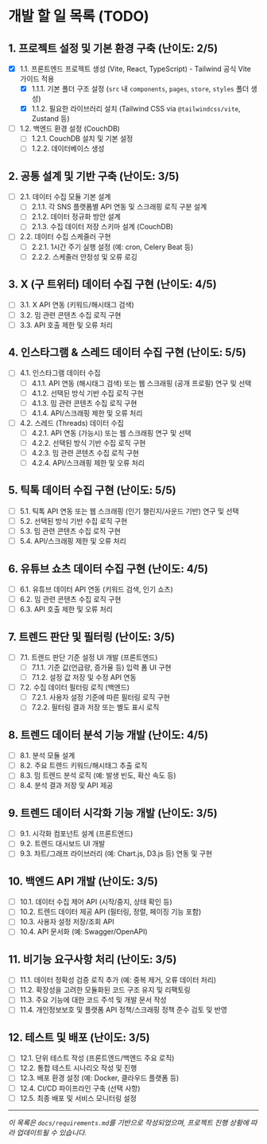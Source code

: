 # 개발 할 일 목록 (TODO)

## 1. 프로젝트 설정 및 기본 환경 구축 (난이도: 2/5)
- [X] 1.1. 프론트엔드 프로젝트 생성 (Vite, React, TypeScript) - Tailwind 공식 Vite 가이드 적용
  - [X] 1.1.1. 기본 폴더 구조 설정 (`src` 내 `components`, `pages`, `store`, `styles` 폴더 생성)
  - [X] 1.1.2. 필요한 라이브러리 설치 (Tailwind CSS via `@tailwindcss/vite`, Zustand 등)
- [ ] 1.2. 백엔드 환경 설정 (CouchDB)
  - [ ] 1.2.1. CouchDB 설치 및 기본 설정
  - [ ] 1.2.2. 데이터베이스 생성

## 2. 공통 설계 및 기반 구축 (난이도: 3/5)
- [ ] 2.1. 데이터 수집 모듈 기본 설계
  - [ ] 2.1.1. 각 SNS 플랫폼별 API 연동 및 스크래핑 로직 구분 설계
  - [ ] 2.1.2. 데이터 정규화 방안 설계
  - [ ] 2.1.3. 수집 데이터 저장 스키마 설계 (CouchDB)
- [ ] 2.2. 데이터 수집 스케줄러 구현
  - [ ] 2.2.1. 1시간 주기 실행 설정 (예: cron, Celery Beat 등)
  - [ ] 2.2.2. 스케줄러 안정성 및 오류 로깅

## 3. X (구 트위터) 데이터 수집 구현 (난이도: 4/5)
- [ ] 3.1. X API 연동 (키워드/해시태그 검색)
- [ ] 3.2. 밈 관련 콘텐츠 수집 로직 구현
- [ ] 3.3. API 호출 제한 및 오류 처리

## 4. 인스타그램 & 스레드 데이터 수집 구현 (난이도: 5/5)
- [ ] 4.1. 인스타그램 데이터 수집
  - [ ] 4.1.1. API 연동 (해시태그 검색) 또는 웹 스크래핑 (공개 프로필) 연구 및 선택
  - [ ] 4.1.2. 선택된 방식 기반 수집 로직 구현
  - [ ] 4.1.3. 밈 관련 콘텐츠 수집 로직 구현
  - [ ] 4.1.4. API/스크래핑 제한 및 오류 처리
- [ ] 4.2. 스레드 (Threads) 데이터 수집
  - [ ] 4.2.1. API 연동 (가능시) 또는 웹 스크래핑 연구 및 선택
  - [ ] 4.2.2. 선택된 방식 기반 수집 로직 구현
  - [ ] 4.2.3. 밈 관련 콘텐츠 수집 로직 구현
  - [ ] 4.2.4. API/스크래핑 제한 및 오류 처리

## 5. 틱톡 데이터 수집 구현 (난이도: 5/5)
- [ ] 5.1. 틱톡 API 연동 또는 웹 스크래핑 (인기 챌린지/사운드 기반) 연구 및 선택
- [ ] 5.2. 선택된 방식 기반 수집 로직 구현
- [ ] 5.3. 밈 관련 콘텐츠 수집 로직 구현
- [ ] 5.4. API/스크래핑 제한 및 오류 처리

## 6. 유튜브 쇼츠 데이터 수집 구현 (난이도: 4/5)
- [ ] 6.1. 유튜브 데이터 API 연동 (키워드 검색, 인기 쇼츠)
- [ ] 6.2. 밈 관련 콘텐츠 수집 로직 구현
- [ ] 6.3. API 호출 제한 및 오류 처리

## 7. 트렌드 판단 및 필터링 (난이도: 3/5)
- [ ] 7.1. 트렌드 판단 기준 설정 UI 개발 (프론트엔드)
  - [ ] 7.1.1. 기준 값(언급량, 증가율 등) 입력 폼 UI 구현
  - [ ] 7.1.2. 설정 값 저장 및 수정 API 연동
- [ ] 7.2. 수집 데이터 필터링 로직 (백엔드)
  - [ ] 7.2.1. 사용자 설정 기준에 따른 필터링 로직 구현
  - [ ] 7.2.2. 필터링 결과 저장 또는 별도 표시 로직

## 8. 트렌드 데이터 분석 기능 개발 (난이도: 4/5)
- [ ] 8.1. 분석 모듈 설계
- [ ] 8.2. 주요 트렌드 키워드/해시태그 추출 로직
- [ ] 8.3. 밈 트렌드 분석 로직 (예: 발생 빈도, 확산 속도 등)
- [ ] 8.4. 분석 결과 저장 및 API 제공

## 9. 트렌드 데이터 시각화 기능 개발 (난이도: 3/5)
- [ ] 9.1. 시각화 컴포넌트 설계 (프론트엔드)
- [ ] 9.2. 트렌드 대시보드 UI 개발
- [ ] 9.3. 차트/그래프 라이브러리 (예: Chart.js, D3.js 등) 연동 및 구현

## 10. 백엔드 API 개발 (난이도: 3/5)
- [ ] 10.1. 데이터 수집 제어 API (시작/중지, 상태 확인 등)
- [ ] 10.2. 트렌드 데이터 제공 API (필터링, 정렬, 페이징 기능 포함)
- [ ] 10.3. 사용자 설정 저장/조회 API
- [ ] 10.4. API 문서화 (예: Swagger/OpenAPI)

## 11. 비기능 요구사항 처리 (난이도: 3/5)
- [ ] 11.1. 데이터 정확성 검증 로직 추가 (예: 중복 제거, 오류 데이터 처리)
- [ ] 11.2. 확장성을 고려한 모듈화된 코드 구조 유지 및 리팩토링
- [ ] 11.3. 주요 기능에 대한 코드 주석 및 개발 문서 작성
- [ ] 11.4. 개인정보보호 및 플랫폼 API 정책/스크래핑 정책 준수 검토 및 반영

## 12. 테스트 및 배포 (난이도: 3/5)
- [ ] 12.1. 단위 테스트 작성 (프론트엔드/백엔드 주요 로직)
- [ ] 12.2. 통합 테스트 시나리오 작성 및 진행
- [ ] 12.3. 배포 환경 설정 (예: Docker, 클라우드 플랫폼 등)
- [ ] 12.4. CI/CD 파이프라인 구축 (선택 사항)
- [ ] 12.5. 최종 배포 및 서비스 모니터링 설정

---
*이 목록은 `docs/requirements.md`를 기반으로 작성되었으며, 프로젝트 진행 상황에 따라 업데이트될 수 있습니다.*
